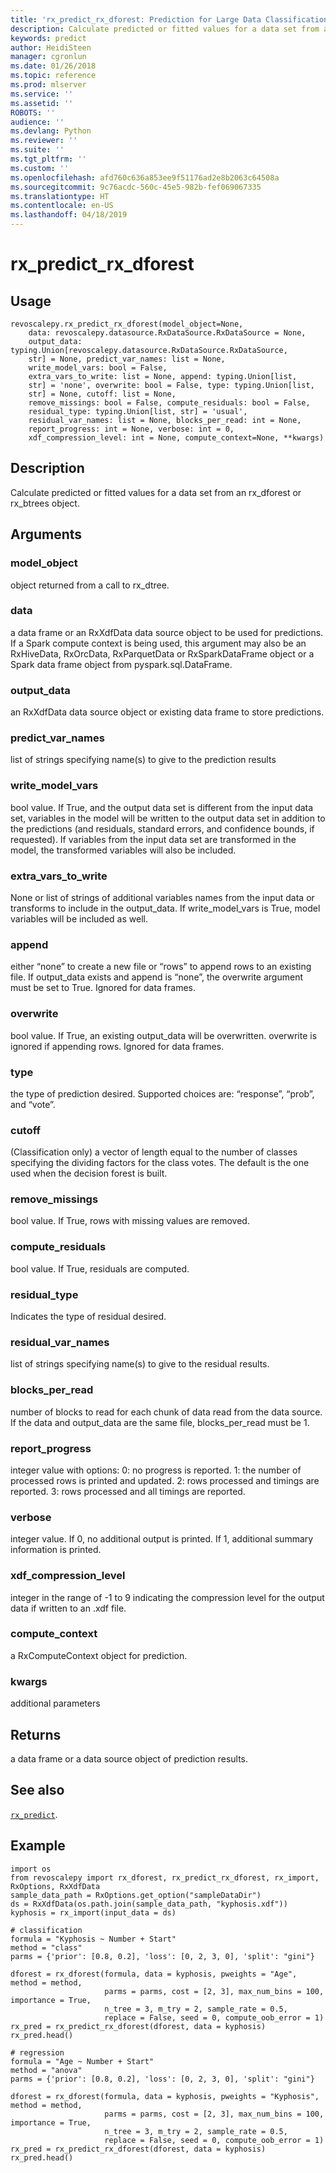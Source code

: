 ```yaml
---
title: 'rx_predict_rx_dforest: Prediction for Large Data Classification and Regression Forests (revoscalepy)'
description: Calculate predicted or fitted values for a data set from an rx_dforest or rx_btrees object.
keywords: predict
author: HeidiSteen
manager: cgronlun
ms.date: 01/26/2018
ms.topic: reference
ms.prod: mlserver
ms.service: ''
ms.assetid: ''
ROBOTS: ''
audience: ''
ms.devlang: Python
ms.reviewer: ''
ms.suite: ''
ms.tgt_pltfrm: ''
ms.custom: ''
ms.openlocfilehash: afd760c636a853ee9f51176ad2e8b2063c64508a
ms.sourcegitcommit: 9c76acdc-560c-45e5-982b-fef069067335
ms.translationtype: HT
ms.contentlocale: en-US
ms.lasthandoff: 04/18/2019
---
```

# <a name="rxpredictrxdforest"></a>rx_predict_rx_dforest


 


## <a name="usage"></a>Usage



```
revoscalepy.rx_predict_rx_dforest(model_object=None,
    data: revoscalepy.datasource.RxDataSource.RxDataSource = None,
    output_data: typing.Union[revoscalepy.datasource.RxDataSource.RxDataSource,
    str] = None, predict_var_names: list = None,
    write_model_vars: bool = False,
    extra_vars_to_write: list = None, append: typing.Union[list,
    str] = 'none', overwrite: bool = False, type: typing.Union[list,
    str] = None, cutoff: list = None,
    remove_missings: bool = False, compute_residuals: bool = False,
    residual_type: typing.Union[list, str] = 'usual',
    residual_var_names: list = None, blocks_per_read: int = None,
    report_progress: int = None, verbose: int = 0,
    xdf_compression_level: int = None, compute_context=None, **kwargs)
```





## <a name="description"></a>Description

Calculate predicted or fitted values for a data set from an rx_dforest or rx_btrees object.


## <a name="arguments"></a>Arguments


### <a name="modelobject"></a>model_object

object returned from a call to rx_dtree.


### <a name="data"></a>data

a data frame or an RxXdfData data source object to be used for predictions.
If a Spark compute context is being used, this argument may also be an RxHiveData, RxOrcData, RxParquetData or RxSparkDataFrame object or a Spark data frame object from pyspark.sql.DataFrame.


### <a name="outputdata"></a>output_data

an RxXdfData data source object or existing data frame to store predictions.


### <a name="predictvarnames"></a>predict_var_names

list of strings specifying name(s) to give to the prediction results


### <a name="writemodelvars"></a>write_model_vars

bool value. If True, and the output data set is different from the input data set, variables in the model will be written to the output data set in addition to the predictions (and residuals, standard errors, and confidence bounds, if requested). If variables from the input data set are transformed in the model, the transformed variables will also be included.


### <a name="extravarstowrite"></a>extra_vars_to_write

None or list of strings of additional variables names from the input data or transforms to include in the output_data. If write_model_vars is True, model variables will be included as well.


### <a name="append"></a>append

either “none” to create a new file or “rows” to append rows to an existing file. If output_data exists and append is “none”, the overwrite argument must be set to True. Ignored for data frames.


### <a name="overwrite"></a>overwrite

bool value. If True, an existing output_data will be overwritten.
overwrite is ignored if appending rows. Ignored for data frames.


### <a name="type"></a>type

the type of prediction desired. Supported choices are: “response”, “prob”, and “vote”.


### <a name="cutoff"></a>cutoff

(Classification only) a vector of length equal to the number of classes specifying the dividing factors for the class votes. The default is the one used when the decision forest is built.


### <a name="removemissings"></a>remove_missings

bool value. If True, rows with missing values are removed.


### <a name="computeresiduals"></a>compute_residuals

bool value. If True, residuals are computed.


### <a name="residualtype"></a>residual_type

Indicates the type of residual desired.


### <a name="residualvarnames"></a>residual_var_names

list of strings specifying name(s) to give to the residual results.


### <a name="blocksperread"></a>blocks_per_read

number of blocks to read for each chunk of data read from the data source. If the data and output_data are the same file, blocks_per_read must be 1.


### <a name="reportprogress"></a>report_progress

integer value with options: 0: no progress is reported.
1: the number of processed rows is printed and updated.
2: rows processed and timings are reported.
3: rows processed and all timings are reported.


### <a name="verbose"></a>verbose

integer value. If 0, no additional output is printed. If 1, additional summary information is printed.


### <a name="xdfcompressionlevel"></a>xdf_compression_level

integer in the range of -1 to 9 indicating the compression level for the output data if written to an .xdf file.


### <a name="computecontext"></a>compute_context

a RxComputeContext object for prediction.


### <a name="kwargs"></a>kwargs

additional parameters


## <a name="returns"></a>Returns

a data frame or a data source object of prediction results.


## <a name="see-also"></a>See also

[`rx_predict`](rx-predict.md).


## <a name="example"></a>Example



```
import os
from revoscalepy import rx_dforest, rx_predict_rx_dforest, rx_import, RxOptions, RxXdfData
sample_data_path = RxOptions.get_option("sampleDataDir")
ds = RxXdfData(os.path.join(sample_data_path, "kyphosis.xdf"))
kyphosis = rx_import(input_data = ds)

# classification
formula = "Kyphosis ~ Number + Start"
method = "class"
parms = {'prior': [0.8, 0.2], 'loss': [0, 2, 3, 0], 'split': "gini"}

dforest = rx_dforest(formula, data = kyphosis, pweights = "Age", method = method,
                     parms = parms, cost = [2, 3], max_num_bins = 100, importance = True,
                     n_tree = 3, m_try = 2, sample_rate = 0.5,
                     replace = False, seed = 0, compute_oob_error = 1)
rx_pred = rx_predict_rx_dforest(dforest, data = kyphosis)
rx_pred.head()

# regression
formula = "Age ~ Number + Start"
method = "anova"
parms = {'prior': [0.8, 0.2], 'loss': [0, 2, 3, 0], 'split': "gini"}

dforest = rx_dforest(formula, data = kyphosis, pweights = "Kyphosis", method = method,
                     parms = parms, cost = [2, 3], max_num_bins = 100, importance = True,
                     n_tree = 3, m_try = 2, sample_rate = 0.5,
                     replace = False, seed = 0, compute_oob_error = 1)
rx_pred = rx_predict_rx_dforest(dforest, data = kyphosis)
rx_pred.head()
```

